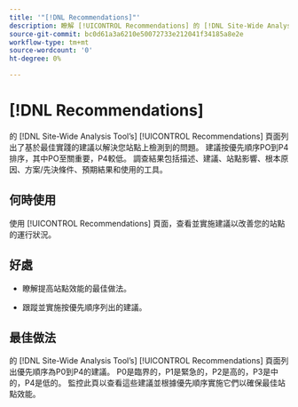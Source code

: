 ```yaml
---
title: '"[!DNL Recommendations]"'
description: 瞭解 [!UICONTROL Recommendations] 的 [!DNL Site-Wide Analysis Tool]、何時使用、其好處和最佳實踐。
source-git-commit: bc0d61a3a6210e50072733e212041f34185a8e2e
workflow-type: tm+mt
source-wordcount: '0'
ht-degree: 0%

---
```


# [!DNL Recommendations]

的 [!DNL Site-Wide Analysis Tool’s] [!UICONTROL Recommendations] 頁面列出了基於最佳實踐的建議以解決您站點上檢測到的問題。 建議按優先順序PO到P4排序，其中PO至關重要，P4較低。 調查結果包括描述、建議、站點影響、根本原因、方案/先決條件、預期結果和使用的工具。

## 何時使用

使用 [!UICONTROL Recommendations] 頁面，查看並實施建議以改善您的站點的運行狀況。

## 好處

* 瞭解提高站點效能的最佳做法。

* 跟蹤並實施按優先順序列出的建議。

## 最佳做法

的 [!DNL Site-Wide Analysis Tool’s] [!UICONTROL Recommendations] 頁面列出優先順序為P0到P4的建議。 P0是臨界的，P1是緊急的，P2是高的，P3是中的，P4是低的。 監控此頁以查看這些建議並根據優先順序實施它們以確保最佳站點效能。


